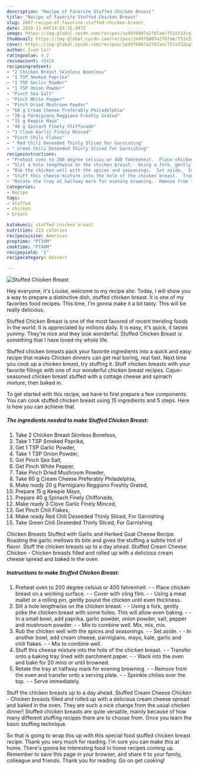 ```yaml
---
description: "Recipe of Favorite Stuffed Chicken Breast"
title: "Recipe of Favorite Stuffed Chicken Breast"
slug: 2407-recipe-of-favorite-stuffed-chicken-breast
date: 2020-11-04T14:03:15.497Z
image: https://img-global.cpcdn.com/recipes/1e49f6007a2fb7ae/751x532cq70/stuffed-chicken-breast-recipe-main-photo.jpg
thumbnail: https://img-global.cpcdn.com/recipes/1e49f6007a2fb7ae/751x532cq70/stuffed-chicken-breast-recipe-main-photo.jpg
cover: https://img-global.cpcdn.com/recipes/1e49f6007a2fb7ae/751x532cq70/stuffed-chicken-breast-recipe-main-photo.jpg
author: Ivan Carr
ratingvalue: 4.2
reviewcount: 49418
recipeingredient:
- "2 Chicken Breast Skinless Boneless"
- "1 TSP Smoked Paprika"
- "1 TSP Garlic Powder"
- "1 TSP Onion Powder"
- "Pinch Sea Salt"
- "Pinch White Pepper"
- "Pinch Dried Mushroom Powder"
- "60 g Cream Cheese Preferably Philadelphia"
- "20 g Parmigiano Reggiano Freshly Grated"
- "15 g Kewpie Mayo"
- "40 g Spinach Finely Chiffonade"
- "3 Clove Garlic Finely Minced"
- "Pinch Chili Flakes"
- " Red Chili Deseeded Thinly Sliced For Garnishing"
- " Green Chili Deseeded Thinly Sliced For Garnishing"
recipeinstructions:
- "Preheat oven to 200 degree celsius or 400 fahrenheit.  Place chicken breast on a working surface.  Cover with cling film.  Using a meat mallet or a rolling pin, gently pound the chicken until even thickness."
- "Slit a hole lengthwise on the chicken breast.  Using a fork, gently poke the chicken breast with some holes. This will allow even baking.  In a small bowl, add paprika, garlic powder, onion powder, salt, pepper and mushroom powder.  Mix to combine well. Mix, mix, mix."
- "Rub the chicken well with the spices and seasonings.  Set aside.  In another bowl, add cream cheese, parmigiano, mayo, kale, garlic and chili flakes.  Mix to combine well."
- "Stuff this cheese mixture into the hole of the chicken breast.  Transfer onto a baking tray lined with parchment paper.  Wack into the oven and bake for 20 mins or until browned."
- "Rotate the tray at halfway mark for evening browning.  Remove from the oven and transfer onto a serving plate.  Sprinkle chilies over the top.  Serve immediately."
categories:
- Recipe
tags:
- stuffed
- chicken
- breast

katakunci: stuffed chicken breast 
nutrition: 213 calories
recipecuisine: American
preptime: "PT34M"
cooktime: "PT40M"
recipeyield: "1"
recipecategory: Dessert

---
```



![Stuffed Chicken Breast](https://img-global.cpcdn.com/recipes/1e49f6007a2fb7ae/751x532cq70/stuffed-chicken-breast-recipe-main-photo.jpg)

Hey everyone, it's Louise, welcome to my recipe site. Today, I will show you a way to prepare a distinctive dish, stuffed chicken breast. It is one of my favorites food recipes. This time, I'm gonna make it a bit tasty. This will be really delicious.

Stuffed Chicken Breast is one of the most favored of recent trending foods in the world. It is appreciated by millions daily. It is easy, it's quick, it tastes yummy. They're nice and they look wonderful. Stuffed Chicken Breast is something that I have loved my whole life.

Stuffed chicken breasts pack your favorite ingredients into a quick and easy recipe that makes Chicken dinners can get real boring, real fast. Next time you cook up a chicken breast, try stuffing it. Stuff chicken breasts with your favorite fillings with one of our wonderful chicken breast recipes. Cajun-seasoned chicken breast stuffed with a cottage cheese and spinach mixture, then baked in.


To get started with this recipe, we have to first prepare a few components. You can cook stuffed chicken breast using 15 ingredients and 5 steps. Here is how you can achieve that.

<!--inarticleads1-->

##### The ingredients needed to make Stuffed Chicken Breast:

1. Take 2 Chicken Breast Skinless Boneless,
1. Take 1 TSP Smoked Paprika,
1. Get 1 TSP Garlic Powder,
1. Take 1 TSP Onion Powder,
1. Get Pinch Sea Salt,
1. Get Pinch White Pepper,
1. Take Pinch Dried Mushroom Powder,
1. Take 60 g Cream Cheese Preferably Philadelphia,
1. Make ready 20 g Parmigiano Reggiano Freshly Grated,
1. Prepare 15 g Kewpie Mayo,
1. Prepare 40 g Spinach Finely Chiffonade,
1. Make ready 3 Clove Garlic Finely Minced,
1. Get Pinch Chili Flakes,
1. Make ready  Red Chili Deseeded Thinly Sliced, For Garnishing
1. Take  Green Chili Deseeded Thinly Sliced, For Garnishing


Chicken Breasts Stuffed with Garlic and Herbed Goat Cheese Recipe. Roasting the garlic mellows its bite and gives the stuffing a subtle hint of flavor. Stuff the chicken breasts up to a day ahead. Stuffed Cream Cheese Chicken - Chicken breasts filled and rolled up with a delicious cream cheese spread and baked in the oven. 

<!--inarticleads2-->

##### Instructions to make Stuffed Chicken Breast:

1. Preheat oven to 200 degree celsius or 400 fahrenheit. -  - Place chicken breast on a working surface. -  - Cover with cling film. -  - Using a meat mallet or a rolling pin, gently pound the chicken until even thickness.
1. Slit a hole lengthwise on the chicken breast. -  - Using a fork, gently poke the chicken breast with some holes. This will allow even baking. -  - In a small bowl, add paprika, garlic powder, onion powder, salt, pepper and mushroom powder. -  - Mix to combine well. Mix, mix, mix.
1. Rub the chicken well with the spices and seasonings. -  - Set aside. -  - In another bowl, add cream cheese, parmigiano, mayo, kale, garlic and chili flakes. -  - Mix to combine well.
1. Stuff this cheese mixture into the hole of the chicken breast. -  - Transfer onto a baking tray lined with parchment paper. -  - Wack into the oven and bake for 20 mins or until browned.
1. Rotate the tray at halfway mark for evening browning. -  - Remove from the oven and transfer onto a serving plate. -  - Sprinkle chilies over the top. -  - Serve immediately.


Stuff the chicken breasts up to a day ahead. Stuffed Cream Cheese Chicken - Chicken breasts filled and rolled up with a delicious cream cheese spread and baked in the oven. They are such a nice change from the usual chicken dinner! Stuffed chicken breasts are quite versatile, mainly because of how many different stuffing recipes there are to choose from. Once you learn the basic stuffing technique. 

So that is going to wrap this up with this special food stuffed chicken breast recipe. Thank you very much for reading. I'm sure you can make this at home. There's gonna be interesting food in home recipes coming up. Remember to save this page in your browser, and share it to your family, colleague and friends. Thank you for reading. Go on get cooking!
